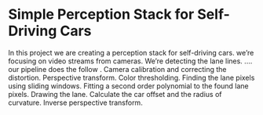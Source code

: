 # Simple Perception Stack for Self-Driving Cars
In this project we are creating a perception stack for self-driving cars.
we’re  focusing on video streams from cameras. 
We’re detecting the lane lines.
....
our pipeline does the follow .
Camera calibration and correcting the distortion.
Perspective transform.
Color thresholding.
Finding the lane pixels using sliding windows.
Fitting a second order polynomial to the found lane pixels.
Drawing the lane.
Calculate the car offset and the radius of curvature.
Inverse perspective transform.

